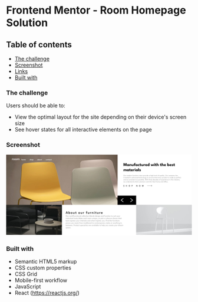 # Frontend Mentor - Room Homepage Solution

## Table of contents

  - [The challenge](#the-challenge)
  - [Screenshot](#screenshot)
  - [Links](#links)
  - [Built with](#built-with)

### The challenge

Users should be able to:

- View the optimal layout for the site depending on their device's screen size
- See hover states for all interactive elements on the page

### Screenshot

![](./screenshot.jpg)


### Built with

- Semantic HTML5 markup
- CSS custom properties
- CSS Grid
- Mobile-first workflow
- JavaScript
- React (https://reactjs.org/)

